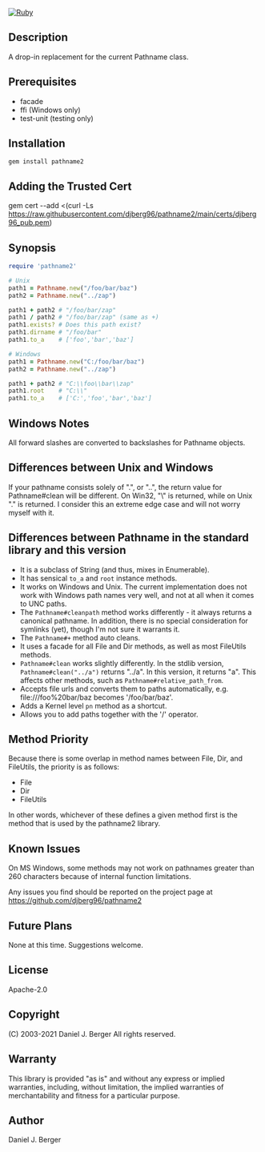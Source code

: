 [![Ruby](https://github.com/djberg96/pathname2/actions/workflows/ruby.yml/badge.svg)](https://github.com/djberg96/pathname2/actions/workflows/ruby.yml)

## Description
A drop-in replacement for the current Pathname class.

## Prerequisites
* facade
* ffi (Windows only)
* test-unit (testing only)
   
## Installation
`gem install pathname2`

## Adding the Trusted Cert

gem cert --add <(curl -Ls https://raw.githubusercontent.com/djberg96/pathname2/main/certs/djberg96_pub.pem)

## Synopsis
```ruby
require 'pathname2'

# Unix
path1 = Pathname.new("/foo/bar/baz")
path2 = Pathname.new("../zap")

path1 + path2 # "/foo/bar/zap"
path1 / path2 # "/foo/bar/zap" (same as +)
path1.exists? # Does this path exist?
path1.dirname # "/foo/bar"
path1.to_a    # ['foo','bar','baz']

# Windows
path1 = Pathname.new("C:/foo/bar/baz")
path2 = Pathname.new("../zap")

path1 + path2 # "C:\\foo\\bar\\zap"
path1.root    # "C:\\"
path1.to_a    # ['C:','foo','bar','baz']
```

## Windows Notes
All forward slashes are converted to backslashes for Pathname objects.

## Differences between Unix and Windows
  If your pathname consists solely of ".", or "..", the return
  value for Pathname#clean will be different. On Win32, "\\" is returned,
  while on Unix "." is returned.  I consider this an extreme edge case and
  will not worry myself with it.

## Differences between Pathname in the standard library and this version
* It is a subclass of String (and thus, mixes in Enumerable).
* It has sensical `to_a` and `root` instance methods.
* It works on Windows and Unix. The current implementation does not work
  with Windows path names very well, and not at all when it comes to UNC
  paths.
* The `Pathname#cleanpath` method works differently - it always returns
  a canonical pathname. In addition, there is no special consideration
  for symlinks (yet), though I'm not sure it warrants it.
* The `Pathname#+` method auto cleans.
* It uses a facade for all File and Dir methods, as well as most FileUtils
  methods.
* `Pathname#clean` works slightly differently. In the stdlib version,
  `Pathname#clean("../a")` returns "../a". In this version, it returns "a".
  This affects other methods, such as `Pathname#relative_path_from`.
* Accepts file urls and converts them to paths automatically, e.g.
  file:///foo%20bar/baz becomes '/foo/bar/baz'.
* Adds a Kernel level `pn` method as a shortcut.
* Allows you to add paths together with the '/' operator.
     
## Method Priority
Because there is some overlap in method names between File, Dir, and
FileUtils, the priority is as follows:
   
* File
* Dir
* FileUtils
   
In other words, whichever of these defines a given method first is the
method that is used by the pathname2 library.
   
## Known Issues
On MS Windows, some methods may not work on pathnames greater than 260
characters because of internal function limitations.
   
Any issues you find should be reported on the project page at
https://github.com/djberg96/pathname2

## Future Plans
None at this time. Suggestions welcome.
   
## License
Apache-2.0
   
## Copyright
(C) 2003-2021 Daniel J. Berger
All rights reserved.

## Warranty
This library is provided "as is" and without any express or
implied warranties, including, without limitation, the implied
warranties of merchantability and fitness for a particular purpose.

## Author
Daniel J. Berger
